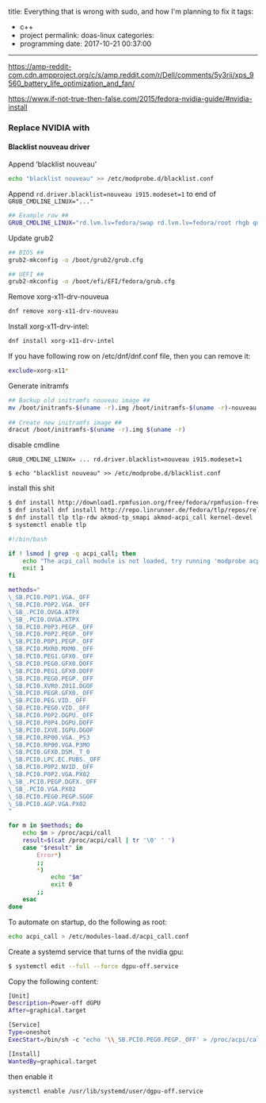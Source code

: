 title: Everything that is wrong with sudo, and how I'm planning to fix it
tags:
  - c++
  - project
permalink: doas-linux
categories:
  - programming
date: 2017-10-21 00:37:00
---

https://amp-reddit-com.cdn.ampproject.org/c/s/amp.reddit.com/r/Dell/comments/5y3rii/xps_9560_battery_life_optimization_and_fan/

https://www.if-not-true-then-false.com/2015/fedora-nvidia-guide/#nvidia-install

### Replace NVIDIA with 

#### Blacklist nouveau driver

Append ‘blacklist nouveau’

```bash
echo "blacklist nouveau" >> /etc/modprobe.d/blacklist.conf
```

Append `rd.driver.blacklist=nouveau i915.modeset=1` to end of `GRUB_CMDLINE_LINUX="..."`
```bash
## Example row ##
GRUB_CMDLINE_LINUX="rd.lvm.lv=fedora/swap rd.lvm.lv=fedora/root rhgb quiet rd.driver.blacklist=nouveau i915.modeset=1"
```

Update grub2
```bash
## BIOS ##
grub2-mkconfig -o /boot/grub2/grub.cfg

## UEFI ##
grub2-mkconfig -o /boot/efi/EFI/fedora/grub.cfg
```
Remove xorg-x11-drv-nouveua
```bash
dnf remove xorg-x11-drv-nouveau
```

Install xorg-x11-drv-intel:
```bash
dnf install xorg-x11-drv-intel
```

If you have following row on /etc/dnf/dnf.conf file, then you can remove it:
```bash
exclude=xorg-x11*
```

Generate initramfs
```bash
## Backup old initramfs nouveau image ##
mv /boot/initramfs-$(uname -r).img /boot/initramfs-$(uname -r)-nouveau.img
 
## Create new initramfs image ##
dracut /boot/initramfs-$(uname -r).img $(uname -r)
```

disable 
cmdline
```
GRUB_CMDLINE_LINUX= ... rd.driver.blacklist=nouveau i915.modeset=1

$ echo "blacklist nouveau" >> /etc/modprobe.d/blacklist.conf

```

install this shit
```bash
$ dnf install http://download1.rpmfusion.org/free/fedora/rpmfusion-free-release-stable.noarch.rpm
$ dnf install dnf install http://repo.linrunner.de/fedora/tlp/repos/releases/tlp-release.fc26.noarch.rpm
$ dnf install tlp tlp-rdw akmod-tp_smapi akmod-acpi_call kernel-devel
$ systemctl enable tlp
```

```bash
#!/bin/bash

if ! lsmod | grep -q acpi_call; then
	echo "The acpi_call module is not loaded, try running 'modprobe acpi_call' or 'insmod acpi_call.ko' as root"
    exit 1
fi

methods="
\_SB.PCI0.P0P1.VGA._OFF
\_SB.PCI0.P0P2.VGA._OFF
\_SB_.PCI0.OVGA.ATPX
\_SB_.PCI0.OVGA.XTPX
\_SB.PCI0.P0P3.PEGP._OFF
\_SB.PCI0.P0P2.PEGP._OFF
\_SB.PCI0.P0P1.PEGP._OFF
\_SB.PCI0.MXR0.MXM0._OFF
\_SB.PCI0.PEG1.GFX0._OFF
\_SB.PCI0.PEG0.GFX0.DOFF
\_SB.PCI0.PEG1.GFX0.DOFF
\_SB.PCI0.PEG0.PEGP._OFF
\_SB.PCI0.XVR0.Z01I.DGOF
\_SB.PCI0.PEGR.GFX0._OFF
\_SB.PCI0.PEG.VID._OFF
\_SB.PCI0.PEG0.VID._OFF
\_SB.PCI0.P0P2.DGPU._OFF
\_SB.PCI0.P0P4.DGPU.DOFF
\_SB.PCI0.IXVE.IGPU.DGOF
\_SB.PCI0.RP00.VGA._PS3
\_SB.PCI0.RP00.VGA.P3MO
\_SB.PCI0.GFX0.DSM._T_0
\_SB.PCI0.LPC.EC.PUBS._OFF
\_SB.PCI0.P0P2.NVID._OFF
\_SB.PCI0.P0P2.VGA.PX02
\_SB_.PCI0.PEGP.DGFX._OFF
\_SB_.PCI0.VGA.PX02
\_SB.PCI0.PEG0.PEGP.SGOF
\_SB.PCI0.AGP.VGA.PX02
"

for m in $methods; do
    echo $m > /proc/acpi/call
    result=$(cat /proc/acpi/call | tr '\0' ' ')
    case "$result" in
        Error*)
        ;;
        *)
            echo "$m"
            exit 0
        ;;
    esac
done
```
To automate on startup, do the following as root:
```bash
echo acpi_call > /etc/modules-load.d/acpi_call.conf
```


Create a systemd service that turns of the nvidia gpu:

```bash
$ systemctl edit --full --force dgpu-off.service
```

Copy the following content:


```bash
[Unit]
Description=Power-off dGPU
After=graphical.target

[Service]
Type=oneshot
ExecStart=/bin/sh -c "echo '\\_SB.PCI0.PEG0.PEGP._OFF' > /proc/acpi/call; cat /proc/acpi/call > /tmp/nvidia-off"

[Install]
WantedBy=graphical.target
```

then enable it
```bash
systemctl enable /usr/lib/systemd/user/dgpu-off.service
```